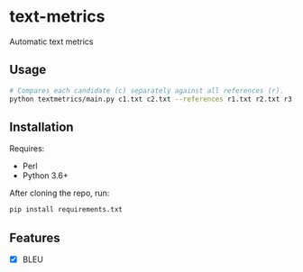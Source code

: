 # text-metrics
Automatic text metrics

## Usage

```bash
# Compares each candidate (c) separately against all references (r).
python textmetrics/main.py c1.txt c2.txt --references r1.txt r2.txt r3.txt
```

## Installation

Requires:
- Perl
- Python 3.6+

After cloning the repo, run:

```bash
pip install requirements.txt
```

## Features

- [x] BLEU
